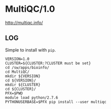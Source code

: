 MultiQC/1.0
===========

<http://multiqc.info/>

LOG
---

Simple to install with `pip`.

    VERSION=1.0
    CLUSTER=${CLUSTER:?CLUSTER must be set}
    cd /sw/apps/bioinfo/
    cd MultiQC/
    mkdir ${VERSION}
    cd ${VERSION}/
    mkdir ${CLUSTER}
    cd ${CLUSTER}/
    PFX=$PWD
    module load python/2.7.6
    PYTHONUSERBASE=$PFX pip install --user multiqc

